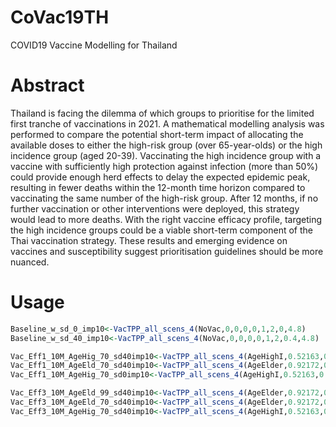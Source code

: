 # CoVac19TH
COVID19 Vaccine Modelling for Thailand
# Abstract
Thailand is facing the dilemma of which groups to prioritise for the limited first tranche of vaccinations in 2021. A mathematical modelling analysis was performed to compare the potential short-term impact of allocating the available doses to either the high-risk group (over 65-year-olds) or the high incidence group (aged 20-39). Vaccinating the high incidence group with a vaccine with sufficiently high protection against infection (more than 50%) could provide enough herd effects to delay the expected epidemic peak, resulting in fewer deaths within the 12-month time horizon compared to vaccinating the same number of the high-risk group. After 12 months, if no further vaccination or other interventions were deployed, this strategy would lead to more deaths. With the right vaccine efficacy profile, targeting the high incidence groups could be a viable short-term component of the Thai vaccination strategy. These results and emerging evidence on vaccines and susceptibility suggest prioritisation guidelines should be more nuanced.
# Usage
```r
Baseline_w_sd_0_imp10<-VacTPP_all_scens_4(NoVac,0,0,0,0,1,2,0,4.8)
Baseline_w_sd_40_imp10<-VacTPP_all_scens_4(NoVac,0,0,0,0,1,2,0.4,4.8)

Vac_Eff1_10M_AgeHig_70_sd40imp10<-VacTPP_all_scens_4(AgeHighI,0.52163,0.7,0,0,1,2,0.4,4.8)
Vac_Eff1_10M_AgeEld_70_sd40imp10<-VacTPP_all_scens_4(AgeElder,0.92172,0.7,0,0,1,2,0.4,4.8)
Vac_Eff1_10M_AgeHig_70_sd0imp10<-VacTPP_all_scens_4(AgeHighI,0.52163,0.7,0,0,1,2,0,4.8)

Vac_Eff3_10M_AgeEld_99_sd40imp10<-VacTPP_all_scens_4(AgeElder,0.92172,0,0,0.999,1,2,0.4,4.8)
Vac_Eff3_10M_AgeEld_70_sd40imp10<-VacTPP_all_scens_4(AgeElder,0.92172,0,0,0.7,1,2,0.4,4.8)
Vac_Eff3_10M_AgeHig_70_sd40imp10<-VacTPP_all_scens_4(AgeHighI,0.52163,0,0,0.7,1,2,0.4,4.8)
```
